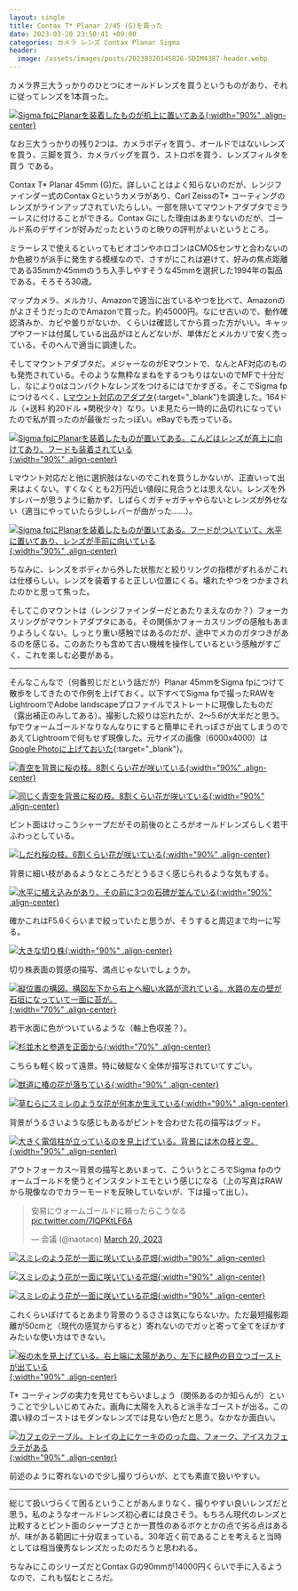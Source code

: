 ```yaml
---
layout: single
title: Contax T* Planar 2/45 (G)を買った
date: 2023-03-20 23:50:41 +09:00
categories: カメラ レンズ Contax Planar Sigma
header:
  image: /assets/images/posts/20230320145826-SDIM4387-header.webp
---
```


カメラ界三大うっかりのひとつにオールドレンズを買うというものがあり、それに従ってレンズを1本買った。

[![Sigma fpにPlanarを装着したものが机上に置いてある](/assets/images/posts/20230320232349-N0104300.webp){:width="90%" .align-center} ](/assets/images/posts/20230320232349-N0104300.webp)

なお三大うっかりの残り2つは、カメラボディを買う、オールドではないレンズを買う、三脚を買う、カメラバッグを買う、ストロボを買う、レンズフィルタを買う である。

Contax T* Planar 45mm (G)だ。詳しいことはよく知らないのだが、レンジファインダー式のContax Gというカメラがあり、Carl ZeissのT* コーティングのレンズがラインアップされていたらしい。一部を除いてマウントアダプタでミラーレスに付けることができる。Contax Gにした理由はあまりないのだが、ゴールド系のデザインが好みだったというのと映りの評判がよいというところ。

ミラーレスで使えるといってもビオゴンやホロゴンはCMOSセンサと合わないのか色被りが派手に発生する模様なので、さすがにこれは避けて、好みの焦点距離である35mmか45mmのうち入手しやすそうな45mmを選択した1994年の製品である。そろそろ30歳。

マップカメラ、メルカリ、Amazonで適当に出ているやつを比べて、AmazonのがよさそうだったのでAmazonで買った。約45000円。なにせ古いので、動作確認済みか、カビや曇りがないか、くらいは確認してから買った方がいい。キャップやフードは付属している出品がほとんどないが、単体だとメルカリで安く売っている。そのへんで適当に調達した。

そしてマウントアダプタだ。メジャーなのがEマウントで、なんとAF対応のものも発売されている。そのような無粋なまねをするつもりはないのでMFで十分だし、なによりαはコンパクトなレンズをつけるにはでかすぎる。そこでSigma fpにつけるべく、[Lマウント対応のアダプタ](https://www.bhphotovideo.com/c/product/1542182-REG/kipon_contax_g_l_lens_mount_adapter_for.html){:target="_blank"}を調達した。164ドル（+送料 約20ドル +関税少々）なり。いま見たら一時的に品切れになっていたので私が買ったのが最後だったっぽい。eBayでも売っている。

[![Sigma fpにPlanarを装着したものが置いてある。こんどはレンズが真上に向けてあり、フードも装着されている](/assets/images/posts/20230320232516-N0104308.webp){:width="90%" .align-center} ](/assets/images/posts/20230320232516-N0104308.webp)

Lマウント対応だと他に選択肢はないのでこれを買うしかないが、正直いって出来はよくない。すくなくとも2万円近い値段に見合うとは思えない。レンズを外すレバーが思うように動かず、しばらくガチャガチャやらないとレンズが外せない（適当にやっていたら少しレバーが曲がった……）。


[![Sigma fpにPlanarを装着したものが置いてある。フードがついていて、水平に置いてあり、レンズが手前に向いている](/assets/images/posts/20230320232726-N0104316.webp){:width="90%" .align-center} ](/assets/images/posts/20230320232726-N0104316.webp)

ちなみに、レンズをボディから外した状態だと絞りリングの指標がずれるがこれは仕様らしい。レンズを装着すると正しい位置にくる。壊れたやつをつかまされたのかと思って焦った。

そしてこのマウントは（レンジファインダーだとあたりまえなのか？）フォーカスリングがマウントアダプタにある。その関係かフォーカスリングの感触もあまりよろしくない。しっとり重い感触ではあるのだが、途中でメカのガタつきがあるのを感じる。このあたりも含めて古い機械を操作しているという感触がすごく、これを楽しむ必要がある。

----

そんなこんなで（何番煎じだという話だが）Planar 45mmをSigma fpにつけて散歩をしてきたので作例を上げておく。以下すべてSigma fpで撮ったRAWをLightroomでAdobe landscapeプロファイルでストレートに現像したものだ（露出補正のみしてある）。撮影した絞りは忘れたが、2～5.6が大半だと思う。fpでウォームゴールドなりなんなりにすると簡単にそれっぽさが出てしまうのであえてLightroomで何もせず現像した。元サイズの画像（6000x4000）は[Google Photoに上げておいた](https://photos.app.goo.gl/ZMgnWMS8usxDniex7){:target="_blank"}。


[![青空を背景に桜の枝。8割くらい花が咲いている](/assets/images/posts/20230320142603-SDIM4289.webp){:width="90%" .align-center} ](/assets/images/posts/20230320142603-SDIM4289.webp)

[![同じく青空を背景に桜の枝。8割くらい花が咲いている](/assets/images/posts/20230320142807-SDIM4296.webp){:width="90%" .align-center} ](/assets/images/posts/20230320142807-SDIM4296.webp)

ピント面はけっこうシャープだがその前後のところがオールドレンズらしく若干ふわっとしている。

[![しだれ桜の枝。6割くらい花が咲いている](/assets/images/posts/20230320143511-SDIM4309.webp){:width="90%" .align-center} ](/assets/images/posts/20230320143511-SDIM4309.webp)

背景に細い枝があるようなところだとうるさく感じられるような気もする。

[![水平に植え込みがあり、その前に3つの石碑が並んでいる](/assets/images/posts/20230320143618-SDIM4313.webp){:width="90%" .align-center} ](/assets/images/posts/20230320143618-SDIM4313.webp)

確かこれはF5.6くらいまで絞っていたと思うが、そうすると周辺まで均一に写る。

[![大きな切り株](/assets/images/posts/20230320144123-SDIM4331.webp){:width="90%" .align-center} ](/assets/images/posts/20230320144123-SDIM4331.webp)

切り株表面の質感の描写、満点じゃないでしょうか。

[![縦位置の構図。構図左下から右上へ細い水路が流れている。水路の左の壁が石垣になっていて一面に苔が。](/assets/images/posts/20230320144316-SDIM4339.webp){:width="70%" .align-center} ](/assets/images/posts/20230320144316-SDIM4339.webp)

若干水面に色がついているような（軸上色収差？）。

[![杉並木と参道を正面から](/assets/images/posts/20230320144447-SDIM4347.webp){:width="70%" .align-center} ](/assets/images/posts/20230320144447-SDIM4347.webp)

こちらも軽く絞って遠景。特に破綻なく全体が描写されていてすごい。

[![獣道に椿の花が落ちている](/assets/images/posts/20230320144537-SDIM4349.webp){:width="90%" .align-center} ](/assets/images/posts/20230320144537-SDIM4349.webp)

[![草むらにスミレのような花が何本か生えている](/assets/images/posts/20230320144737-SDIM4358.webp){:width="90%" .align-center} ](/assets/images/posts/20230320144737-SDIM4358.webp)

背景がうるさいような感じもあるがピントを合わせた花の描写はグッド。

[![大きく電信柱が立っているのを見上げている。背景には木の枝と空。](/assets/images/posts/20230320144805-SDIM4360.webp){:width="90%" .align-center} ](/assets/images/posts/20230320144805-SDIM4360.webp)

アウトフォーカス～背景の描写とあいまって、こういうところでSigma fpのウォームゴールドを使うとインスタントエモという感じになる（上の写真はRAWから現像なのでカラーモードを反映していないが、下は撮って出し）。

<blockquote class="twitter-tweet"><p lang="ja" dir="ltr">安易にウォームゴールドに頼ったらこうなる <a href="https://t.co/7lQPKtLF6A">pic.twitter.com/7lQPKtLF6A</a></p>&mdash; 会議 (@naotaco) <a href="https://twitter.com/naotaco/status/1637820152799727616?ref_src=twsrc%5Etfw">March 20, 2023</a></blockquote> <script async src="https://platform.twitter.com/widgets.js" charset="utf-8"></script> 

[![スミレのよう花が一面に咲いている花畑](/assets/images/posts/20230320145732-SDIM4381.webp){:width="90%" .align-center} ](/assets/images/posts/20230320145732-SDIM4381.webp)

[![スミレのよう花が一面に咲いている花畑](/assets/images/posts/20230320145826-SDIM4387.webp){:width="90%" .align-center} ](/assets/images/posts/20230320145826-SDIM4387.webp)

[![スミレのよう花が一面に咲いている花畑](/assets/images/posts/20230320145857-SDIM4389.webp){:width="90%" .align-center} ](/assets/images/posts/20230320145857-SDIM4389.webp)

これくらいぼけてるとあまり背景のうるささは気にならないか。ただ最短撮影距離が50cmと（現代の感覚からすると）寄れないのでガッと寄って全てをぼかすみたいな使い方はできない。

[![桜の木を見上げている。右上端に太陽があり、左下に緑色の目立つゴーストが出ている](/assets/images/posts/20230320150835-SDIM4399.webp){:width="90%" .align-center} ](/assets/images/posts/20230320150835-SDIM4399.webp)

T* コーティングの実力を見せてもらいましょう（関係あるのか知らんが）ということで少しいじめてみた。画角に太陽を入れると派手なゴーストが出る。この濃い緑のゴーストはモダンなレンズでは見ない色だと思う。なかなか面白い。

[![カフェのテーブル。トレイの上にケーキののった皿、フォーク、アイスカフェラテがある](/assets/images/posts/20230320160439-SDIM4413.webp){:width="90%" .align-center} ](/assets/images/posts/20230320160439-SDIM4413.webp)

前述のように寄れないので少し撮りづらいが、とても素直で扱いやすい。

----

総じて扱いづらくて困るということがあんまりなく、撮りやすい良いレンズだと思う。私のようなオールドレンズ初心者には良さそう。もちろん現代のレンズと比較するとピント面のシャープさとか一貫性のあるボケとかの点で劣る点はあるが、味がある範囲に十分収まっている。30年近く前であることを考えると当時としては相当優秀なレンズだったのだろうと思われる。

ちなみにこのシリーズだとContax Gの90mmが14000円くらいで手に入るようなので、これも悩むところだ。





